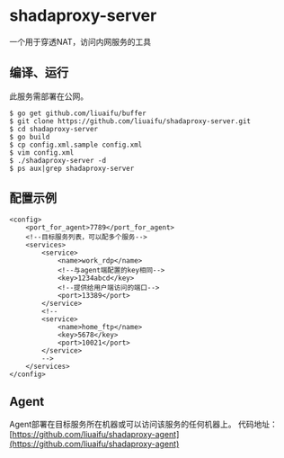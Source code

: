 # shadaproxy-server
一个用于穿透NAT，访问内网服务的工具

## 编译、运行
此服务需部署在公网。

    $ go get github.com/liuaifu/buffer
	$ git clone https://github.com/liuaifu/shadaproxy-server.git
	$ cd shadaproxy-server
	$ go build
	$ cp config.xml.sample config.xml
	$ vim config.xml
	$ ./shadaproxy-server -d
	$ ps aux|grep shadaproxy-server

## 配置示例
	<config>
		<port_for_agent>7789</port_for_agent>
		<!--目标服务列表，可以配多个服务-->
		<services>
			<service>
				<name>work_rdp</name>
				<!--与agent端配置的key相同-->
				<key>1234abcd</key>
				<!--提供给用户端访问的端口-->
				<port>13389</port>
			</service>
			<!--
			<service>
				<name>home_ftp</name>
				<key>5678</key>
				<port>10021</port>
			</service>
			-->
		</services>
	</config>

## Agent
Agent部署在目标服务所在机器或可以访问该服务的任何机器上。
代码地址：[https://github.com/liuaifu/shadaproxy-agent](https://github.com/liuaifu/shadaproxy-agent)
